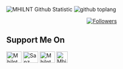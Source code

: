 <!-- Bukan Hasil Coding Gw Yak:v-->

![MHILNT Github Statistic](https://github-readme-stats.vercel.app/api?username=MHILNT&layout=compact&show_icons=true&theme=highcontrast&show_owner=true)
![github toplang](https://github-readme-stats.vercel.app/api/top-langs/?username=MHILNT&layout=compact&theme=highcontrast)
<p align="center">
<a href="https://github.com/MHILNT/followers"><img title="Followers" src="https://img.shields.io/github/followers/MHILNT?color=blue&style=flat-square"></a>
</p>

<!-- SOURCE CODE : https://github.com/Sxp-ID/Sxp-ID -->

<h2> Support Me On</h2>
<p>

<a href="https://www.facebook.com/mhilnt.mhlnt" target="blank"><img align="center" src="https://cdn.jsdelivr.net/npm/simple-icons@3.0.1/icons/facebook.svg" alt="Mhilnt" height="30" width="40" /></a>
<a href="https://www.facebook.com/350479979635276/" target="blank"><img align="center" src="https://cdn2.iconfinder.com/data/icons/miscellaneous-14-solid/128/fanpage_button_click_subscribe_enrol_-17-512.png" alt="Sanz" height="30" width="40" /></a>
<a href="https://www.youtube.com/channel/UCdRB04Q2-NtlSAiBxV5AVHg" target="blank"><img align="center" src="https://cdn.jsdelivr.net/npm/simple-icons@3.0.1/icons/youtube.svg" alt="Mhilnt" height="30" width="40" /></a>
<a href="https://github.com/Mhilnt" target="blank"><img align="center" src="https://cdn.jsdelivr.net/npm/simple-icons@v3/icons/github.svg" alt="Mhilnt" height="30" widht="40" /></a> 
